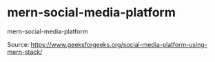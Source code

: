 # mern-social-media-platform
mern-social-media-platform

Source: https://www.geeksforgeeks.org/social-media-platform-using-mern-stack/
